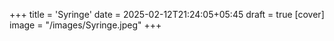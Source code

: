 +++
title = 'Syringe'
date = 2025-02-12T21:24:05+05:45
draft = true
[cover]
  image = "/images/Syringe.jpeg"
+++